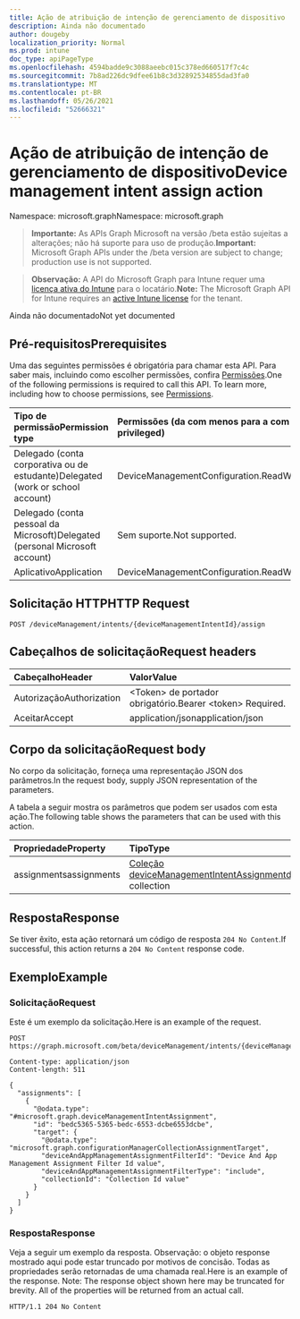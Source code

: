 ```yaml
---
title: Ação de atribuição de intenção de gerenciamento de dispositivo
description: Ainda não documentado
author: dougeby
localization_priority: Normal
ms.prod: intune
doc_type: apiPageType
ms.openlocfilehash: 4594badde9c3088aeebc015c378ed660517f7c4c
ms.sourcegitcommit: 7b8ad226dc9dfee61b8c3d32892534855dad3fa0
ms.translationtype: MT
ms.contentlocale: pt-BR
ms.lasthandoff: 05/26/2021
ms.locfileid: "52666321"
---
```

# <a name="device-management-intent-assign-action"></a><span data-ttu-id="297ec-103">Ação de atribuição de intenção de gerenciamento de dispositivo</span><span class="sxs-lookup"><span data-stu-id="297ec-103">Device management intent assign action</span></span>

<span data-ttu-id="297ec-104">Namespace: microsoft.graph</span><span class="sxs-lookup"><span data-stu-id="297ec-104">Namespace: microsoft.graph</span></span>

> <span data-ttu-id="297ec-105">**Importante:** As APIs Graph Microsoft na versão /beta estão sujeitas a alterações; não há suporte para uso de produção.</span><span class="sxs-lookup"><span data-stu-id="297ec-105">**Important:** Microsoft Graph APIs under the /beta version are subject to change; production use is not supported.</span></span>

> <span data-ttu-id="297ec-106">**Observação:** A API do Microsoft Graph para Intune requer uma [licença ativa do Intune](https://go.microsoft.com/fwlink/?linkid=839381) para o locatário.</span><span class="sxs-lookup"><span data-stu-id="297ec-106">**Note:** The Microsoft Graph API for Intune requires an [active Intune license](https://go.microsoft.com/fwlink/?linkid=839381) for the tenant.</span></span>

<span data-ttu-id="297ec-107">Ainda não documentado</span><span class="sxs-lookup"><span data-stu-id="297ec-107">Not yet documented</span></span>

## <a name="prerequisites"></a><span data-ttu-id="297ec-108">Pré-requisitos</span><span class="sxs-lookup"><span data-stu-id="297ec-108">Prerequisites</span></span>
<span data-ttu-id="297ec-p101">Uma das seguintes permissões é obrigatória para chamar esta API. Para saber mais, incluindo como escolher permissões, confira [Permissões](/graph/permissions-reference).</span><span class="sxs-lookup"><span data-stu-id="297ec-p101">One of the following permissions is required to call this API. To learn more, including how to choose permissions, see [Permissions](/graph/permissions-reference).</span></span>

|<span data-ttu-id="297ec-111">Tipo de permissão</span><span class="sxs-lookup"><span data-stu-id="297ec-111">Permission type</span></span>|<span data-ttu-id="297ec-112">Permissões (da com menos para a com mais privilégios)</span><span class="sxs-lookup"><span data-stu-id="297ec-112">Permissions (from least to most privileged)</span></span>|
|:---|:---|
|<span data-ttu-id="297ec-113">Delegado (conta corporativa ou de estudante)</span><span class="sxs-lookup"><span data-stu-id="297ec-113">Delegated (work or school account)</span></span>|<span data-ttu-id="297ec-114">DeviceManagementConfiguration.ReadWrite.All</span><span class="sxs-lookup"><span data-stu-id="297ec-114">DeviceManagementConfiguration.ReadWrite.All</span></span>|
|<span data-ttu-id="297ec-115">Delegado (conta pessoal da Microsoft)</span><span class="sxs-lookup"><span data-stu-id="297ec-115">Delegated (personal Microsoft account)</span></span>|<span data-ttu-id="297ec-116">Sem suporte.</span><span class="sxs-lookup"><span data-stu-id="297ec-116">Not supported.</span></span>|
|<span data-ttu-id="297ec-117">Aplicativo</span><span class="sxs-lookup"><span data-stu-id="297ec-117">Application</span></span>|<span data-ttu-id="297ec-118">DeviceManagementConfiguration.ReadWrite.All</span><span class="sxs-lookup"><span data-stu-id="297ec-118">DeviceManagementConfiguration.ReadWrite.All</span></span>|

## <a name="http-request"></a><span data-ttu-id="297ec-119">Solicitação HTTP</span><span class="sxs-lookup"><span data-stu-id="297ec-119">HTTP Request</span></span>
<!-- {
  "blockType": "ignored"
}
-->
``` http
POST /deviceManagement/intents/{deviceManagementIntentId}/assign
```

## <a name="request-headers"></a><span data-ttu-id="297ec-120">Cabeçalhos de solicitação</span><span class="sxs-lookup"><span data-stu-id="297ec-120">Request headers</span></span>
|<span data-ttu-id="297ec-121">Cabeçalho</span><span class="sxs-lookup"><span data-stu-id="297ec-121">Header</span></span>|<span data-ttu-id="297ec-122">Valor</span><span class="sxs-lookup"><span data-stu-id="297ec-122">Value</span></span>|
|:---|:---|
|<span data-ttu-id="297ec-123">Autorização</span><span class="sxs-lookup"><span data-stu-id="297ec-123">Authorization</span></span>|<span data-ttu-id="297ec-124">&lt;Token&gt; de portador obrigatório.</span><span class="sxs-lookup"><span data-stu-id="297ec-124">Bearer &lt;token&gt; Required.</span></span>|
|<span data-ttu-id="297ec-125">Aceitar</span><span class="sxs-lookup"><span data-stu-id="297ec-125">Accept</span></span>|<span data-ttu-id="297ec-126">application/json</span><span class="sxs-lookup"><span data-stu-id="297ec-126">application/json</span></span>|

## <a name="request-body"></a><span data-ttu-id="297ec-127">Corpo da solicitação</span><span class="sxs-lookup"><span data-stu-id="297ec-127">Request body</span></span>
<span data-ttu-id="297ec-128">No corpo da solicitação, forneça uma representação JSON dos parâmetros.</span><span class="sxs-lookup"><span data-stu-id="297ec-128">In the request body, supply JSON representation of the parameters.</span></span>

<span data-ttu-id="297ec-129">A tabela a seguir mostra os parâmetros que podem ser usados com esta ação.</span><span class="sxs-lookup"><span data-stu-id="297ec-129">The following table shows the parameters that can be used with this action.</span></span>

|<span data-ttu-id="297ec-130">Propriedade</span><span class="sxs-lookup"><span data-stu-id="297ec-130">Property</span></span>|<span data-ttu-id="297ec-131">Tipo</span><span class="sxs-lookup"><span data-stu-id="297ec-131">Type</span></span>|<span data-ttu-id="297ec-132">Descrição</span><span class="sxs-lookup"><span data-stu-id="297ec-132">Description</span></span>|
|:---|:---|:---|
|<span data-ttu-id="297ec-133">assignments</span><span class="sxs-lookup"><span data-stu-id="297ec-133">assignments</span></span>|<span data-ttu-id="297ec-134">[Coleção deviceManagementIntentAssignment](../resources/intune-deviceintent-devicemanagementintentassignment.md)</span><span class="sxs-lookup"><span data-stu-id="297ec-134">[deviceManagementIntentAssignment](../resources/intune-deviceintent-devicemanagementintentassignment.md) collection</span></span>|<span data-ttu-id="297ec-135">Ainda não documentado</span><span class="sxs-lookup"><span data-stu-id="297ec-135">Not yet documented</span></span>|



## <a name="response"></a><span data-ttu-id="297ec-136">Resposta</span><span class="sxs-lookup"><span data-stu-id="297ec-136">Response</span></span>
<span data-ttu-id="297ec-137">Se tiver êxito, esta ação retornará um código de resposta `204 No Content`.</span><span class="sxs-lookup"><span data-stu-id="297ec-137">If successful, this action returns a `204 No Content` response code.</span></span>

## <a name="example"></a><span data-ttu-id="297ec-138">Exemplo</span><span class="sxs-lookup"><span data-stu-id="297ec-138">Example</span></span>

### <a name="request"></a><span data-ttu-id="297ec-139">Solicitação</span><span class="sxs-lookup"><span data-stu-id="297ec-139">Request</span></span>
<span data-ttu-id="297ec-140">Este é um exemplo da solicitação.</span><span class="sxs-lookup"><span data-stu-id="297ec-140">Here is an example of the request.</span></span>
``` http
POST https://graph.microsoft.com/beta/deviceManagement/intents/{deviceManagementIntentId}/assign

Content-type: application/json
Content-length: 511

{
  "assignments": [
    {
      "@odata.type": "#microsoft.graph.deviceManagementIntentAssignment",
      "id": "bedc5365-5365-bedc-6553-dcbe6553dcbe",
      "target": {
        "@odata.type": "microsoft.graph.configurationManagerCollectionAssignmentTarget",
        "deviceAndAppManagementAssignmentFilterId": "Device And App Management Assignment Filter Id value",
        "deviceAndAppManagementAssignmentFilterType": "include",
        "collectionId": "Collection Id value"
      }
    }
  ]
}
```

### <a name="response"></a><span data-ttu-id="297ec-141">Resposta</span><span class="sxs-lookup"><span data-stu-id="297ec-141">Response</span></span>
<span data-ttu-id="297ec-p102">Veja a seguir um exemplo da resposta. Observação: o objeto response mostrado aqui pode estar truncado por motivos de concisão. Todas as propriedades serão retornadas de uma chamada real.</span><span class="sxs-lookup"><span data-stu-id="297ec-p102">Here is an example of the response. Note: The response object shown here may be truncated for brevity. All of the properties will be returned from an actual call.</span></span>
``` http
HTTP/1.1 204 No Content
```




